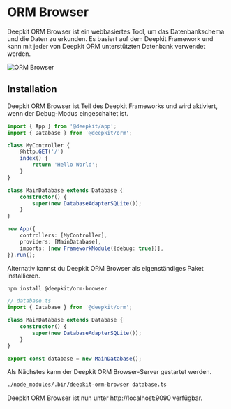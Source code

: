 # ORM Browser

Deepkit ORM Browser ist ein webbasiertes Tool, um das Datenbankschema und die Daten zu erkunden. Es basiert auf dem Deepkit Framework und kann mit jeder von Deepkit ORM unterstützten Datenbank verwendet werden.

![ORM Browser](/assets/screenshots-orm-browser/content-editing.png)

## Installation

Deepkit ORM Browser ist Teil des Deepkit Frameworks und wird aktiviert, wenn der Debug-Modus eingeschaltet ist.

```typescript
import { App } from '@deepkit/app';
import { Database } from '@deepkit/orm';

class MyController {
    @http.GET('/')
    index() {
        return 'Hello World';
    }
}

class MainDatabase extends Database {
    constructor() {
        super(new DatabaseAdapterSQLite());
    }
}

new App({
    controllers: [MyController],
    providers: [MainDatabase],
    imports: [new FrameworkModule({debug: true})],
}).run();
```

Alternativ kannst du Deepkit ORM Browser als eigenständiges Paket installieren.

```bash
npm install @deepkit/orm-browser
```

```typescript
// database.ts
import { Database } from '@deepkit/orm';

class MainDatabase extends Database {
    constructor() {
        super(new DatabaseAdapterSQLite());
    }
}

export const database = new MainDatabase();
```

Als Nächstes kann der Deepkit ORM Browser-Server gestartet werden.

```sh
./node_modules/.bin/deepkit-orm-browser database.ts
```

Deepkit ORM Browser ist nun unter http://localhost:9090 verfügbar.
